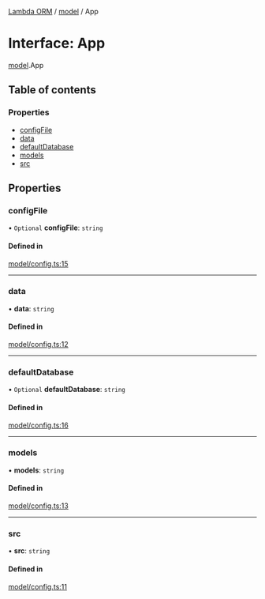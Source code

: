 [Lambda ORM](../README.md) / [model](../modules/model.md) / App

# Interface: App

[model](../modules/model.md).App

## Table of contents

### Properties

- [configFile](model.App.md#configfile)
- [data](model.App.md#data)
- [defaultDatabase](model.App.md#defaultdatabase)
- [models](model.App.md#models)
- [src](model.App.md#src)

## Properties

### configFile

• `Optional` **configFile**: `string`

#### Defined in

[model/config.ts:15](https://github.com/FlavioLionelRita/lambda-orm/blob/8689963/src/orm/model/config.ts#L15)

___

### data

• **data**: `string`

#### Defined in

[model/config.ts:12](https://github.com/FlavioLionelRita/lambda-orm/blob/8689963/src/orm/model/config.ts#L12)

___

### defaultDatabase

• `Optional` **defaultDatabase**: `string`

#### Defined in

[model/config.ts:16](https://github.com/FlavioLionelRita/lambda-orm/blob/8689963/src/orm/model/config.ts#L16)

___

### models

• **models**: `string`

#### Defined in

[model/config.ts:13](https://github.com/FlavioLionelRita/lambda-orm/blob/8689963/src/orm/model/config.ts#L13)

___

### src

• **src**: `string`

#### Defined in

[model/config.ts:11](https://github.com/FlavioLionelRita/lambda-orm/blob/8689963/src/orm/model/config.ts#L11)
